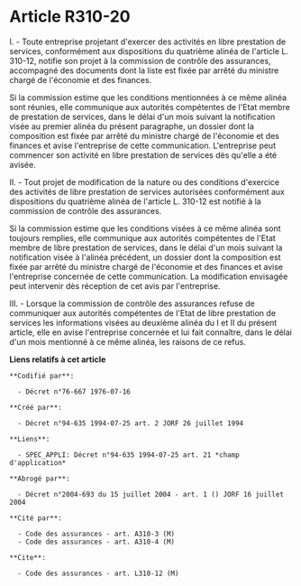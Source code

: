 # Article R310-20

I. - Toute entreprise projetant d'exercer des activités en libre prestation de services, conformément aux dispositions du
quatrième alinéa de l'article L. 310-12, notifie son projet à la commission de contrôle des assurances, accompagné des
documents dont la liste est fixée par arrêté du ministre chargé de l'économie et des finances.

Si la commission estime que les conditions mentionnées à ce même alinéa sont réunies, elle communique aux autorités
compétentes de l'Etat membre de prestation de services, dans le délai d'un mois suivant la notification visée au premier
alinéa du présent paragraphe, un dossier dont la composition est fixée par arrêté du ministre chargé de l'économie et des
finances et avise l'entreprise de cette communication. L'entreprise peut commencer son activité en libre prestation de
services dès qu'elle a été avisée.

II. - Tout projet de modification de la nature ou des conditions d'exercice des activités de libre prestation de services
autorisées conformément aux dispositions du quatrième alinéa de l'article L. 310-12 est notifié à la commission de contrôle
des assurances.

Si la commission estime que les conditions visées à ce même alinéa sont toujours remplies, elle communique aux autorités
compétentes de l'Etat membre de libre prestation de services, dans le délai d'un mois suivant la notification visée à
l'alinéa précédent, un dossier dont la composition est fixée par arrêté du ministre chargé de l'économie et des finances et
avise l'entreprise concernée de cette communication. La modification envisagée peut intervenir dès réception de cet avis par
l'entreprise.

III. - Lorsque la commission de contrôle des assurances refuse de communiquer aux autorités compétentes de l'Etat de libre
prestation de services les informations visées au deuxième alinéa du I et II du présent article, elle en avise l'entreprise
concernée et lui fait connaître, dans le délai d'un mois mentionné à ce même alinéa, les raisons de ce refus.

**Liens relatifs à cet article**

	**Codifié par**:

	  - Décret n°76-667 1976-07-16

	**Créé par**:

	  - Décret n°94-635 1994-07-25 art. 2 JORF 26 juillet 1994

	**Liens**:

	  - SPEC_APPLI: Décret n°94-635 1994-07-25 art. 21 *champ d'application*

	**Abrogé par**:

	  - Décret n°2004-693 du 15 juillet 2004 - art. 1 () JORF 16 juillet 2004

	**Cité par**:

	  - Code des assurances - art. A310-3 (M)
	  - Code des assurances - art. A310-4 (M)

	**Cite**:

	  - Code des assurances - art. L310-12 (M)
